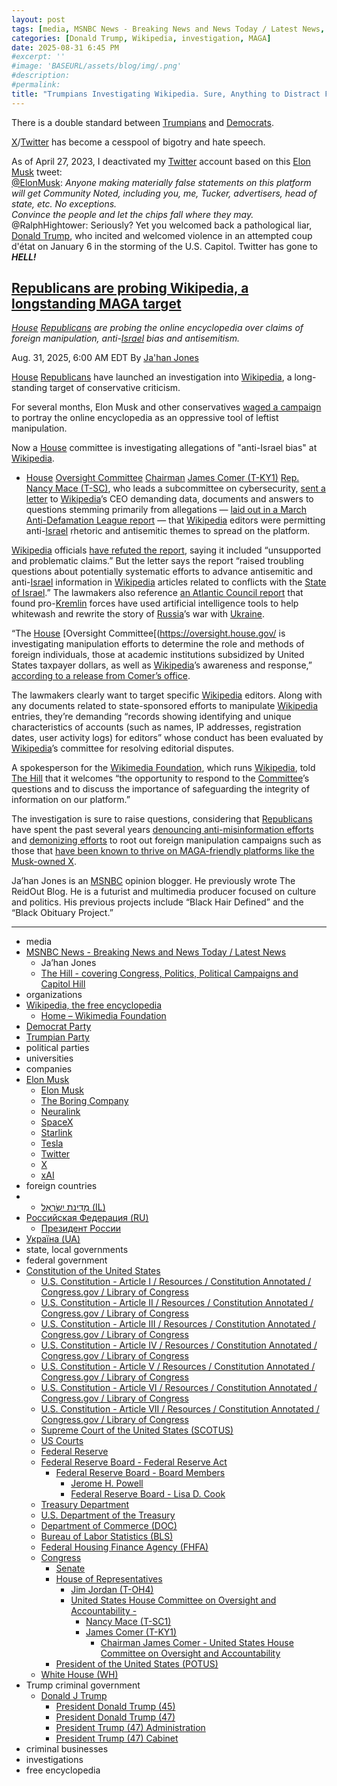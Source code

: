 ```yaml
---
layout: post
tags: [media, MSNBC News - Breaking News and News Today / Latest News, Ja’han Jones, The Hill - covering Congress Politics Political Campaigns and Capitol Hill, organizations, Wikipedia the free encyclopedia, Home – Wikimedia Foundation, Democrat Party, Trumpian Party, political parties, universities, companies, Elon Musk, Elon Musk, The Boring Company, Neuralink, SpaceX, Starlink, Tesla, Twitter, X, xAI, foreign countries, מְדִינַת יִשְׂרָאֵל (IL), Российская Федерация (RU), Президент России, Україна (UA), state local governments, federal government, Constitution of the United States, U.S. Constitution - Article I / Resources / Constitution Annotated / Congress.gov / Library of Congress, U.S. Constitution - Article II / Resources / Constitution Annotated / Congress.gov / Library of Congress, U.S. Constitution - Article III / Resources / Constitution Annotated / Congress.gov / Library of Congress, U.S. Constitution - Article IV / Resources / Constitution Annotated / Congress.gov / Library of Congress, U.S. Constitution - Article V / Resources / Constitution Annotated / Congress.gov / Library of Congress, U.S. Constitution - Article VI / Resources / Constitution Annotated / Congress.gov / Library of Congress, U.S. Constitution - Article VII / Resources / Constitution Annotated / Congress.gov / Library of Congress, Supreme Court of the United States (SCOTUS), US Courts, Federal Reserve, Federal Reserve Board - Federal Reserve Act, Federal Reserve Board - Board Members, Jerome H. Powell, Federal Reserve Board - Lisa D. Cook, Treasury Department, U.S. Department of the Treasury, Department of Commerce (DOC), Bureau of Labor Statistics (BLS), Federal Housing Finance Agency (FHFA), Congress, Senate, House of Representatives, Jim Jordan (T-OH4), United States House Committee on Oversight and Accountability -, Nancy Mace (T-SC1), James Comer (T-KY1), Chairman James Comer - United States House Committee on Oversight and Accountability, President of the United States (POTUS), White House (WH), Trump criminal government, Donald J Trump, President Donald Trump (45), President Donald Trump (47), President Trump (47) Administration, President Trump (47) Cabinet, criminal businesses, investigations, free encyclopedia]
categories: [Donald Trump, Wikipedia, investigation, MAGA]
date: 2025-08-31 6:45 PM
#excerpt: ''
#image: 'BASEURL/assets/blog/img/.png'
#description:
#permalink:
title: "Trumpians Investigating Wikipedia. Sure, Anything to Distract From Epstein"
---
```


There is a double standard between [Trumpians](https://www.gop.com/) and [Democrats](https://www.democrats.org/).

[X](https://x.com/)/[Twitter](https://twitter.com/) has become a cesspool of bigotry and hate speech. 

As of April 27, 2023, I deactivated my [Twitter](https://twitter.com/) account based on this [Elon Musk](https://ir.tesla.com/corporate/elon-musk/) tweet:<br />[@ElonMusk](https://twitter.com/elonmusk/status/1651602599345373186): *Anyone making materially false statements on this platform will get Community Noted, including you, me, Tucker, advertisers, head of state, etc. No exceptions. <br />Convince the people and let the chips fall where they may.* <br />@RalphHightower: Seriously? Yet you welcomed back a pathological liar, [Donald Trump](https://www.donaldjtrump.com/), who incited and welcomed violence in an attempted coup d'état on January 6 in the storming of the U.S. Capitol. Twitter has gone to ***HELL!***

## [Republicans are probing Wikipedia, a longstanding MAGA target](https://www.msnbc.com/top-stories/latest/house-republican-wikipedia-israel-bias-probe-rcna228120)

*[House](https://www.house.gov/) [Republicans](https://www.gop.com/) are probing the online encyclopedia over claims of foreign manipulation, anti-[Israel](https://www.gov.il/) bias and antisemitism.*

Aug. 31, 2025, 6:00 AM EDT
By [Ja'han Jones](https://www.msnbc.com/author/jahan-jones-ncpn371241)

[House](https://www.house.gov/) [Republicans](https://www.gop.com/) have launched an investigation into [Wikipedia](https://en.wikipedia.org/), a long-standing target of conservative criticism.

For several months, Elon Musk and other conservatives [waged a campaign](https://www.theatlantic.com/technology/archive/2025/02/elon-musk-wikipedia/681577/) to portray the online encyclopedia as an oppressive tool of leftist manipulation.

Now a [House](https://www.house.gov/) committee is investigating allegations of "anti-Israel bias" at [Wikipedia](https://en.wikipedia.org/).

- [House](https://www.house.gov/) [Oversight Committee](https://oversight.house.gov/) [Chairman](https://oversight.house.gov/chairman-james-comer/) [James Comer (T-KY1)](https://comer.house.gov/) [Rep.](https://www.house.gov/) [Nancy Mace (T-SC)](https://mace.house.gov/), who leads a subcommittee on cybersecurity, [sent a letter](https://oversight.house.gov/wp-content/uploads/2025/08/082725-letter-to-Wikimedia.pdf) to [Wikipedia](https://en.wikipedia.org/)’s CEO demanding data, documents and answers to questions stemming primarily from allegations — [laid out in a March Anti-Defamation League report](https://www.adl.org/resources/report/editing-hate-how-anti-israel-and-anti-jewish-bias-undermines-wikipedias-neutrality) — that [Wikipedia](https://en.wikipedia.org/) editors were permitting anti-[Israel](https://www.gov.il/) rhetoric and antisemitic themes to spread on the platform.

[Wikipedia](https://en.wikipedia.org/) officials [have refuted the report](https://www.cnn.com/2025/03/20/tech/wikipedia-adl-report-antisemitism-bias), saying it included “unsupported and problematic claims.” But the letter says the report “raised troubling questions about potentially systematic efforts to advance antisemitic and anti-[Israel](https://www.gov.il/) information in [Wikipedia](https://en.wikipedia.org/) articles related to conflicts with the [State of Israel](https//www.gov.il/).” The lawmakers also reference [an Atlantic Council report](https://www.atlanticcouncil.org/blogs/new-atlanticist/exposing-pravda-how-pro-kremlin-forces-are-poisoning-ai-models-and-rewriting-wikipedia/) that found pro-[Kremlin](http://kremlin.ru/) forces have used artificial intelligence tools to help whitewash and rewrite the story of [Russia](http://government.ru/)’s war with [Ukraine](https://www.gov.ua/).

“The [House](https://www.house.gov/) [Oversight Committee[(https://oversight.house.gov/ is investigating manipulation efforts to determine the role and methods of foreign individuals, those at academic institutions subsidized by United States taxpayer dollars, as well as [Wikipedia](https://en.wikipedia.org/)’s awareness and response,” [according to a release from Comer’s office](https://oversight.house.gov/release/comer-and-mace-investigate-efforts-to-manipulate-information-on-wikipedia/).

The lawmakers clearly want to target specific [Wikipedia](https://en.wikipedia.org/) editors. Along with any documents related to state-sponsored efforts to manipulate [Wikipedia](https://en.wikipedia.org/) entries, they’re demanding “records showing identifying and unique characteristics of accounts (such as names, IP addresses, registration dates, user activity logs) for editors” whose conduct has been evaluated by [Wikipedia](https://en.wikipedia.org/)’s committee for resolving editorial disputes.

A spokesperson for the [Wikimedia Foundation](https://wikimediafoundation.org/), which runs [Wikipedia](https://en.wikipedia.org/), told [The Hill](https://thehill.com/) that it welcomes “the opportunity to respond to the [Committee](https://oversight.house.gov/)’s questions and to discuss the importance of safeguarding the integrity of information on our platform.”

The investigation is sure to raise questions, considering that [Republicans](https://www.gop.com/) have spent the past several years [denouncing anti-misinformation efforts](https://www.msnbc.com/the-reidout/reidout-blog/jim-jordan-disinformation-censorship-weaponization-cisa-rcna91694) and [demonizing efforts](https://www.msnbc.com/the-reidout/reidout-blog/nina-jankowicz-misinformation-panel-transcripts-rcna153121) to root out foreign manipulation campaigns such as those that [have been known to thrive on MAGA-friendly platforms like the Musk-owned X](https://www.nbcnews.com/tech/misinformation/russia-operated-nearly-1000-sock-puppet-accounts-x-justice-department-rcna161004).

Ja’han Jones is an [MSNBC](https://www.msnbc.com/) opinion blogger. He previously wrote The ReidOut Blog. He is a futurist and multimedia producer focused on culture and politics. His previous projects include “Black Hair Defined” and the “Black Obituary Project.”

----
- media
- [MSNBC News - Breaking News and News Today / Latest News](https://www.msnbc.com/)
    - Ja’han Jones
    - [The Hill - covering Congress, Politics, Political Campaigns and Capitol Hill](https://thehill.com/)
- organizations 
- [Wikipedia, the free encyclopedia](https://en.wikipedia.org/wiki/Main_Page)
    - [Home – Wikimedia Foundation](https://wikimediafoundation.org/)
- [Democrat Party](https://www.democrats.org/)
- [Trumpian Party](https://www.gop.com/)
- political parties 
- universities 
- companies 
- [Elon Musk](https://ir.tesla.com/corporate/elon-musk)
    - [Elon Musk](https://x.com/elonmusk/)
    - [The Boring Company](https://www.boringcompany.com/)
    - [Neuralink](https://neuralink.com/)
    - [SpaceX](https://www.spacex.com/)
    - [Starlink](https://www.starlink.com/)
    - [Tesla](https://www.tesla.com/)
    - [Twitter](https://twitter.com/)
    - [ X ](https://x.com/)
    - [xAI](https://x.ai/) 
- foreign countries 
- - [מְדִינַת יִשְׂרָאֵל (IL)](https://www.gov.il/)
- [Российская Федерация (RU)](http://government.ru/)
    - [Президент России](http://kremlin.ru/)
- [Україна (UA)](https://www.gov.ua/)
- state, local governments 
- federal government 
- [Constitution of the United States](https://constitution.congress.gov/)
    - [U.S. Constitution - Article I / Resources / Constitution Annotated / Congress.gov / Library of Congress](https://constitution.congress.gov/constitution/article-1/)
    - [U.S. Constitution - Article II / Resources / Constitution Annotated / Congress.gov / Library of Congress](https://constitution.congress.gov/constitution/article-2/)
    - [U.S. Constitution - Article III / Resources / Constitution Annotated / Congress.gov / Library of Congress](https://constitution.congress.gov/constitution/article-3/)
    - [U.S. Constitution - Article IV / Resources / Constitution Annotated / Congress.gov / Library of Congress](https://constitution.congress.gov/constitution/article-4/)
    - [U.S. Constitution - Article V / Resources / Constitution Annotated / Congress.gov / Library of Congress](https://constitution.congress.gov/constitution/article-5/)
    - [U.S. Constitution - Article VI / Resources / Constitution Annotated / Congress.gov / Library of Congress](https://constitution.congress.gov/constitution/article-6/)
    - [U.S. Constitution - Article VII / Resources / Constitution Annotated / Congress.gov / Library of Congress](https://constitution.congress.gov/constitution/article-7/)
    - [Supreme Court of the United States (SCOTUS)](https://www.supremecourt.gov/)
    - [US Courts](https://www.uscourts.gov/)
    - [Federal Reserve](https;//www.federalreserve.gov/)
    - [Federal Reserve Board - Federal Reserve Act](https://www.federalreserve.gov/aboutthefed/fract.htm)
        - [Federal Reserve Board - Board Members](https://www.federalreserve.gov/aboutthefed/bios/board/default.htm)
            - [Jerome H. Powell](https://www.federalreserve.gov/aboutthefed/bios/board/powell.htm)
            - [Federal Reserve Board - Lisa D. Cook](https://www.federalreserve.gov/aboutthefed/bios/board/cook.htm)
    - [Treasury Department](https://home.treasury.gov/)
    - [U.S. Department of the Treasury](https://home.treasury.gov/)
    - [Department of Commerce (DOC)](https://www.commerce.gov/)
    - [Bureau of Labor Statistics (BLS)](https://www.bls.gov/)
    - [Federal Housing Finance Agency (FHFA)](https://www.fhfa.gov/)
    - [Congress](https://www.congress.gov/)
        - [Senate](https://www.senate.gov/)
        - [House of Representatives](https://www.house.gov/)
            - [Jim Jordan (T-OH4)](https://jordan.house.gov/)
            - [United States House Committee on Oversight and Accountability -](https://oversight.house.gov/)
                - [Nancy Mace (T-SC1)](https://mace.house.gov/)
                - [James Comer (T-KY1)](https://comer.house.gov/)
                    - [Chairman James Comer - United States House Committee on Oversight and Accountability](https://oversight.house.gov/chairman-james-comer/)
        - [President of the United States (POTUS)](https://www.whitehouse.gov/)
    - [White House (WH)](https://www.whitehouse.gov/)
- Trump criminal government 
    - [Donald J Trump](https://www.donaldjtrump.com/)
         - [President Donald Trump (45)](https://trumpwhitehouse.archives.gov/)
        - [President Donald Trump (47)](https://www.whitehouse.gov/administration/donald-j-trump/)
        - [President Trump (47) Administration](https://www.whitehouse.gov/administration/)
        - [President Trump (47) Cabinet](https://www.whitehouse.gov/administration/the-cabinet/)
- criminal businesses
- investigations
- free encyclopedia 
